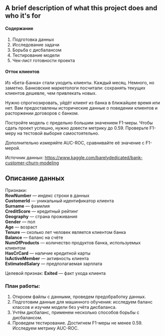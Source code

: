 
## A brief description of what this project does and who it's for

#### Содержание
1.  Подготовка данных  
2.  Исследование задачи  
3.  Борьба с дисбалансом  
4.  Тестирование модели  
5.  Чек-лист готовности проекта  


#### Отток клиентов
Из «Бета-Банка» стали уходить клиенты. Каждый месяц. Немного, но заметно. Банковские маркетологи посчитали: сохранять текущих клиентов дешевле, чем привлекать новых.  

Нужно спрогнозировать, уйдёт клиент из банка в ближайшее время или нет. Вам предоставлены исторические данные о поведении клиентов и расторжении договоров с банком.  

Постройте модель с предельно большим значением F1-меры. Чтобы сдать проект успешно, нужно довести метрику до 0.59. Проверьте F1-меру на тестовой выборке самостоятельно.  

Дополнительно измеряйте AUC-ROC, сравнивайте её значение с F1-мерой.  

Источник данных: https://www.kaggle.com/barelydedicated/bank-customer-churn-modeling  

## Описание данных
Признаки:  
**RowNumber** — индекс строки в данных  
**CustomerId** — уникальный идентификатор клиента  
**Surname** — фамилия  
**CreditScore** — кредитный рейтинг  
**Geography** — страна проживания  
**Gender** — пол  
**Age** — возраст  
**Tenure** — сколько лет человек является клиентом банка  
**Balance** — баланс на счёте  
**NumOfProducts** — количество продуктов банка, используемых клиентом  
**HasCrCard** — наличие кредитной карты  
**IsActiveMember** — активность клиента  
**EstimatedSalary** — предполагаемая зарплата  

Целевой признак:
**Exited** — факт ухода клиента  


### План работы:

1. Откроем файлы с данными, проведем предобработку данных.  
2. Подготовим данные для машинного обучения: исследуем баланс классов и изучим модели без учёта дисбаланса.  
3. Учтём дисбаланс, применем несколько способов борьбы с дисбалансом.  
4. Проведем тестирование. Достигнем F1-меры не менее 0.59. Исследуем метрику AUC-ROC.  
